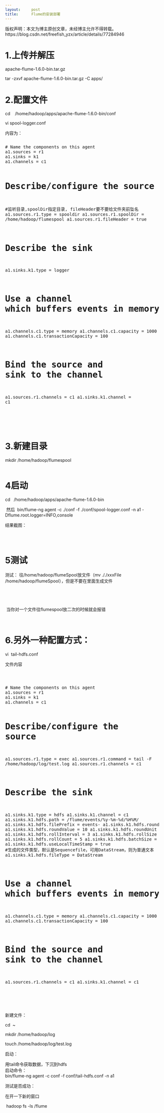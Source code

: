 ```yaml
---
layout:     post
title:      Flume的安装部署
---
```

<div id="article_content" class="article_content clearfix csdn-tracking-statistics" data-pid="blog" data-mod="popu_307" data-dsm="post">
								<div class="article-copyright">
					版权声明：本文为博主原创文章，未经博主允许不得转载。					https://blog.csdn.net/freefish_yzx/article/details/77284946				</div>
								            <link rel="stylesheet" href="https://csdnimg.cn/release/phoenix/template/css/ck_htmledit_views-f76675cdea.css">
						<div class="htmledit_views" id="content_views">
                
<h1>1.上传并解压</h1>
<p>apache-flume-1.6.0-bin.tar.gz <br></p>
<p>tar -zxvf apache-flume-1.6.0-bin.tar.gz -C apps/</p>
<h1>2.配置文件</h1>
<p>cd    /home/hadoop/apps/apache-flume-1.6.0-bin/conf<br></p>
<p>vi spool-logger.conf   </p>
<p>内容为：</p>
<p></p>
<pre><code class="language-plain"></code></pre><pre class="plain"># Name the components on this agent
a1.sources = r1
a1.sinks = k1
a1.channels = c1

# Describe/configure the source
#监听目录,spoolDir指定目录, fileHeader要不要给文件夹前坠名
a1.sources.r1.type = spooldir
a1.sources.r1.spoolDir = /home/hadoop/flumespool
a1.sources.r1.fileHeader = true

# Describe the sink
a1.sinks.k1.type = logger

# Use a channel which buffers events in memory
a1.channels.c1.type = memory
a1.channels.c1.capacity = 1000
a1.channels.c1.transactionCapacity = 100

# Bind the source and sink to the channel
a1.sources.r1.channels = c1
a1.sinks.k1.channel = c1</pre><br><br><pre></pre>
<h1>3.新建目录</h1>
<p>mkdir /home/hadoop/flumespool</p>
<p><img src="https://img-blog.csdn.net/20170817080422011?watermark/2/text/aHR0cDovL2Jsb2cuY3Nkbi5uZXQvZnJlZWZpc2hfeXp4/font/5a6L5L2T/fontsize/400/fill/I0JBQkFCMA==/dissolve/70/gravity/Center" alt=""></p>
<h1>4启动</h1>
<p>cd   /home/hadoop/apps/apache-flume-1.6.0-bin</p>
<p> 然后  bin/flume-ng agent -c ./conf -f ./conf/spool-logger.conf -n a1 -Dflume.root.logger=INFO,console</p>
<p>结果截图：</p>
<p><img src="https://img-blog.csdn.net/20170817082247219?watermark/2/text/aHR0cDovL2Jsb2cuY3Nkbi5uZXQvZnJlZWZpc2hfeXp4/font/5a6L5L2T/fontsize/400/fill/I0JBQkFCMA==/dissolve/70/gravity/Center" alt=""><br></p>
<p><br></p>
<h1>5测试</h1>
<p>测试： 往/home/hadoop/flumeSpool放文件（mv ././xxxFile /home/hadoop/flumeSpool），但是不要在里面生成文件<br></p>
<p><img src="https://img-blog.csdn.net/20170817082830908?watermark/2/text/aHR0cDovL2Jsb2cuY3Nkbi5uZXQvZnJlZWZpc2hfeXp4/font/5a6L5L2T/fontsize/400/fill/I0JBQkFCMA==/dissolve/70/gravity/Center" alt=""><br></p>
<p><br></p>
<p><img src="https://img-blog.csdn.net/20170817083250041?watermark/2/text/aHR0cDovL2Jsb2cuY3Nkbi5uZXQvZnJlZWZpc2hfeXp4/font/5a6L5L2T/fontsize/400/fill/I0JBQkFCMA==/dissolve/70/gravity/Center" alt=""></p>
<p> 当你对一个文件往flumespool放二次的时候就会报错</p>
<p><br></p>
<h1>6.另外一种配置方式：</h1>
<p>vi  tail-hdfs.conf</p>
<p>文件内容</p>
<p><br></p>
<pre><code class="language-java"></code></pre><pre class="plain"># Name the components on this agent
a1.sources = r1
a1.sinks = k1
a1.channels = c1

# Describe/configure the source
a1.sources.r1.type = exec
a1.sources.r1.command = tail -F /home/hadoop/log/test.log
a1.sources.r1.channels = c1

# Describe the sink
a1.sinks.k1.type = hdfs
a1.sinks.k1.channel = c1
a1.sinks.k1.hdfs.path = /flume/events/%y-%m-%d/%H%M/
a1.sinks.k1.hdfs.filePrefix = events-
a1.sinks.k1.hdfs.round = true
a1.sinks.k1.hdfs.roundValue = 10
a1.sinks.k1.hdfs.roundUnit = minute
a1.sinks.k1.hdfs.rollInterval = 3
a1.sinks.k1.hdfs.rollSize = 20
a1.sinks.k1.hdfs.rollCount = 5
a1.sinks.k1.hdfs.batchSize = 1
a1.sinks.k1.hdfs.useLocalTimeStamp = true
#生成的文件类型，默认是Sequencefile，可用DataStream，则为普通文本
a1.sinks.k1.hdfs.fileType = DataStream



# Use a channel which buffers events in memory
a1.channels.c1.type = memory
a1.channels.c1.capacity = 1000
a1.channels.c1.transactionCapacity = 100

# Bind the source and sink to the channel
a1.sources.r1.channels = c1
a1.sinks.k1.channel = c1
</pre><br><br><pre></pre>
新建文件：
<p></p>
<p>cd  ~</p>
<p>mkdir /home/hadoop/log<br></p>
<p>touch /home/hadoop/log/test.log<br></p>
<p>启动：</p>
<p>用tail命令获取数据，下沉到hdfs<br>
启动命令：<br>
bin/flume-ng agent -c conf -f conf/tail-hdfs.conf -n a1<br></p>
<p>测试是否成功：</p>
<p>在开一下新的窗口</p>
<p> hadoop fs -ls /flume<br></p>
<p><img src="https://img-blog.csdn.net/20170817171141261?watermark/2/text/aHR0cDovL2Jsb2cuY3Nkbi5uZXQvZnJlZWZpc2hfeXp4/font/5a6L5L2T/fontsize/400/fill/I0JBQkFCMA==/dissolve/70/gravity/Center" alt=""><br></p>
<p><img src="https://img-blog.csdn.net/20170817171420456?watermark/2/text/aHR0cDovL2Jsb2cuY3Nkbi5uZXQvZnJlZWZpc2hfeXp4/font/5a6L5L2T/fontsize/400/fill/I0JBQkFCMA==/dissolve/70/gravity/Center" alt=""><br></p>
<p><br></p>
            </div>
                </div>